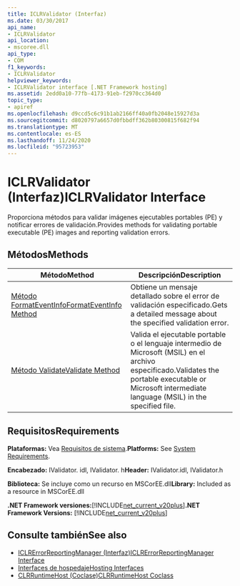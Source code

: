 ```yaml
---
title: ICLRValidator (Interfaz)
ms.date: 03/30/2017
api_name:
- ICLRValidator
api_location:
- mscoree.dll
api_type:
- COM
f1_keywords:
- ICLRValidator
helpviewer_keywords:
- ICLRValidator interface [.NET Framework hosting]
ms.assetid: 2edd0a10-77fb-4173-91eb-f2970cc364d0
topic_type:
- apiref
ms.openlocfilehash: d9ccd5c6c91b1ab2166ff40a0fb2048e15927d3a
ms.sourcegitcommit: d8020797a6657d0fbbdff362b80300815f682f94
ms.translationtype: MT
ms.contentlocale: es-ES
ms.lasthandoff: 11/24/2020
ms.locfileid: "95723953"
---
```

# <a name="iclrvalidator-interface"></a><span data-ttu-id="aabe0-102">ICLRValidator (Interfaz)</span><span class="sxs-lookup"><span data-stu-id="aabe0-102">ICLRValidator Interface</span></span>

<span data-ttu-id="aabe0-103">Proporciona métodos para validar imágenes ejecutables portables (PE) y notificar errores de validación.</span><span class="sxs-lookup"><span data-stu-id="aabe0-103">Provides methods for validating portable executable (PE) images and reporting validation errors.</span></span>  
  
## <a name="methods"></a><span data-ttu-id="aabe0-104">Métodos</span><span class="sxs-lookup"><span data-stu-id="aabe0-104">Methods</span></span>  
  
|<span data-ttu-id="aabe0-105">Método</span><span class="sxs-lookup"><span data-stu-id="aabe0-105">Method</span></span>|<span data-ttu-id="aabe0-106">Descripción</span><span class="sxs-lookup"><span data-stu-id="aabe0-106">Description</span></span>|  
|------------|-----------------|  
|[<span data-ttu-id="aabe0-107">Método FormatEventInfo</span><span class="sxs-lookup"><span data-stu-id="aabe0-107">FormatEventInfo Method</span></span>](iclrvalidator-formateventinfo-method.md)|<span data-ttu-id="aabe0-108">Obtiene un mensaje detallado sobre el error de validación especificado.</span><span class="sxs-lookup"><span data-stu-id="aabe0-108">Gets a detailed message about the specified validation error.</span></span>|  
|[<span data-ttu-id="aabe0-109">Método Validate</span><span class="sxs-lookup"><span data-stu-id="aabe0-109">Validate Method</span></span>](iclrvalidator-validate-method.md)|<span data-ttu-id="aabe0-110">Valida el ejecutable portable o el lenguaje intermedio de Microsoft (MSIL) en el archivo especificado.</span><span class="sxs-lookup"><span data-stu-id="aabe0-110">Validates the portable executable or Microsoft intermediate language (MSIL) in the specified file.</span></span>|  
  
## <a name="requirements"></a><span data-ttu-id="aabe0-111">Requisitos</span><span class="sxs-lookup"><span data-stu-id="aabe0-111">Requirements</span></span>  

 <span data-ttu-id="aabe0-112">**Plataformas:** Vea [Requisitos de sistema](../../get-started/system-requirements.md).</span><span class="sxs-lookup"><span data-stu-id="aabe0-112">**Platforms:** See [System Requirements](../../get-started/system-requirements.md).</span></span>  
  
 <span data-ttu-id="aabe0-113">**Encabezado:** IValidator. idl, IValidator. h</span><span class="sxs-lookup"><span data-stu-id="aabe0-113">**Header:** IValidator.idl, IValidator.h</span></span>  
  
 <span data-ttu-id="aabe0-114">**Biblioteca:** Se incluye como un recurso en MSCorEE.dll</span><span class="sxs-lookup"><span data-stu-id="aabe0-114">**Library:** Included as a resource in MSCorEE.dll</span></span>  
  
 <span data-ttu-id="aabe0-115">**.NET Framework versiones:**[!INCLUDE[net_current_v20plus](../../../../includes/net-current-v20plus-md.md)]</span><span class="sxs-lookup"><span data-stu-id="aabe0-115">**.NET Framework Versions:** [!INCLUDE[net_current_v20plus](../../../../includes/net-current-v20plus-md.md)]</span></span>  
  
## <a name="see-also"></a><span data-ttu-id="aabe0-116">Consulte también</span><span class="sxs-lookup"><span data-stu-id="aabe0-116">See also</span></span>

- [<span data-ttu-id="aabe0-117">ICLRErrorReportingManager (Interfaz)</span><span class="sxs-lookup"><span data-stu-id="aabe0-117">ICLRErrorReportingManager Interface</span></span>](iclrerrorreportingmanager-interface.md)
- [<span data-ttu-id="aabe0-118">Interfaces de hospedaje</span><span class="sxs-lookup"><span data-stu-id="aabe0-118">Hosting Interfaces</span></span>](hosting-interfaces.md)
- [<span data-ttu-id="aabe0-119">CLRRuntimeHost (Coclase)</span><span class="sxs-lookup"><span data-stu-id="aabe0-119">CLRRuntimeHost Coclass</span></span>](clrruntimehost-coclass.md)
